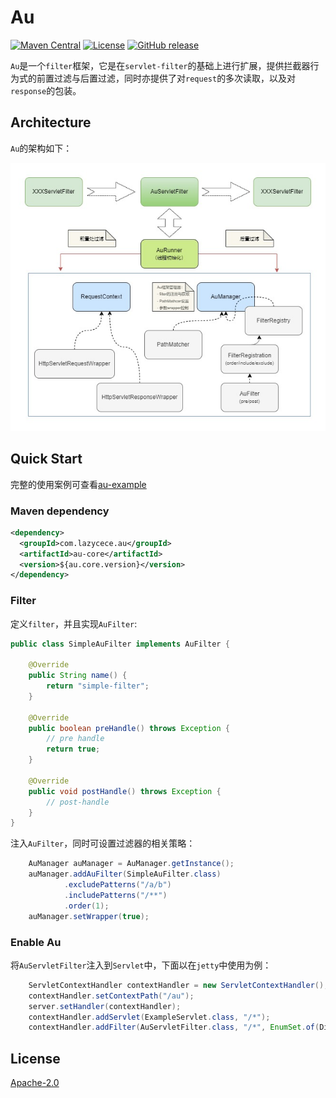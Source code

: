 # Au
[![Maven Central](https://img.shields.io/maven-central/v/com.lazycece.au/au-core)](https://search.maven.org/search?q=au-core)
[![License](https://img.shields.io/badge/license-Apache--2.0-green)](https://www.apache.org/licenses/LICENSE-2.0.html)
[![GitHub release](https://img.shields.io/badge/release-download-orange.svg)](https://github.com/lazycece/au/releases)

`Au`是一个`filter`框架，它是在`servlet-filter`的基础上进行扩展，提供拦截器行为式的前置过滤与后置过滤，同时亦提供了对`request`的多次读取，以及对`response`的包装。

## Architecture

`Au`的架构如下：

![architecture_diagram](/doc/image/architecture_diagram.jpg)

## Quick Start

完整的使用案例可查看[au-example](https://github.com/lazycece/au/tree/master/au-example)

### Maven dependency

```xml
<dependency>
  <groupId>com.lazycece.au</groupId>
  <artifactId>au-core</artifactId>
  <version>${au.core.version}</version>
</dependency>
```

### Filter

定义`filter`，并且实现`AuFilter`:

```java
public class SimpleAuFilter implements AuFilter {

    @Override
    public String name() {
        return "simple-filter";
    }

    @Override
    public boolean preHandle() throws Exception {
        // pre handle
        return true;
    }

    @Override
    public void postHandle() throws Exception {
        // post-handle
    }
}
```

注入`AuFilter`，同时可设置过滤器的相关策略：

```java
    AuManager auManager = AuManager.getInstance();
    auManager.addAuFilter(SimpleAuFilter.class)
            .excludePatterns("/a/b")
            .includePatterns("/**")
            .order(1);
    auManager.setWrapper(true);
```

### Enable Au

将`AuServletFilter`注入到`Servlet`中，下面以在`jetty`中使用为例：

```java
    ServletContextHandler contextHandler = new ServletContextHandler();
    contextHandler.setContextPath("/au");
    server.setHandler(contextHandler);
    contextHandler.addServlet(ExampleServlet.class, "/*");
    contextHandler.addFilter(AuServletFilter.class, "/*", EnumSet.of(DispatcherType.REQUEST));
```

## License

[Apache-2.0](https://www.apache.org/licenses/LICENSE-2.0.html)
 